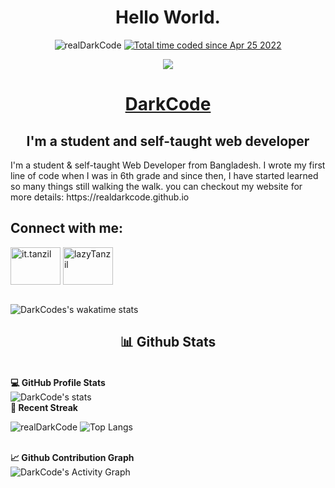 <!-- Top Title  -->

<h1 align="center">Hello World.
 </h1>
<p align="center">
<img src="https://komarev.com/ghpvc/?username=realDarkcode&label=Profile%20views&color=blue&style=for-the-badge" alt="realDarkCode" /> 
<a href="https://wakatime.com/@94bc9a44-242d-4e17-85c7-077adc2edb4a"><img src="https://wakatime.com/badge/user/94bc9a44-242d-4e17-85c7-077adc2edb4a.svg?style=for-the-badge" alt="Total time coded since Apr 25 2022" /></a>
</p>
<!-- Cover Image -->
<p align="center" >
<img align="center" src="https://user-images.githubusercontent.com/55005374/95673501-37764680-0b66-11eb-8ee1-d4f4a2b285d9.gif" />
</p>

<!-- Intro  -->
<h1 align="center"> <a href="https://realdarkcode.github.io"> DarkCode</a> </h1>
<h2 align="center"> I'm a  student and self-taught web developer</h3>

<!-- short description -->
<p>I'm a student & self-taught Web Developer from Bangladesh. I wrote my first line of code when I was in 6th grade and since then, I have started learned so many things still walking the walk. you can  checkout my website for more details: https://realdarkcode.github.io</p>

<!-- Contacts -->
<h2 align="left">Connect with me:</h2>
<p align="left">
<a href="https://instagram.com/it.tanzil" target="blank"><img align="center" src="https://raw.githubusercontent.com/rahuldkjain/github-profile-readme-generator/master/src/images/icons/Social/instagram.svg" alt="it.tanzil" height="60" width="80" /></a>
<a href="https://facebook.com/lazyTanzil" target="blank"><img align="center" src="https://raw.githubusercontent.com/rahuldkjain/github-profile-readme-generator/master/src/images/icons/Social/facebook.svg" alt="lazyTanzil" height="60" width="80" /></a>
</p>

<br>
  <!-- wakatime Stats -->
  <img align="center" src="https://github-readme-stats.vercel.app/api/wakatime?username=realDarkCode&theme=algolia&layout=compact&langs_count=10&custom_title=DarkCode's%20Coding%20Time" alt="DarkCodes's wakatime stats"  title="DarkCode's wakatime stats"/>

<!-- Github Stats -->
<br/>

<summary><h2 align="center"> 📊 Github Stats </h2> </summary>
  <br/>
  <summary><b>💻 GitHub Profile Stats</b></summary>
  <img  src="https://github-readme-stats.vercel.app/api?username=realdarkcode&hide=stars&count_private=true&theme=algolia&border_radius=10&custom_title=DarkCode's%20Profile" alt="DarkCode's stats" title="DarkCode's stats"/>
<br/>
  <summary><b>📅 Recent Streak</b></summary>
<p float="left">
  <img src="https://github-readme-streak-stats.herokuapp.com/?user=realDarkCode&theme=algolia" alt="realDarkCode" />
  <img  src="https://github-readme-stats.vercel.app/api/top-langs/?username=realDarkCode&theme=algolia&layout=compact&langs_count=8&custom_title=My Favorite Languages" alt="Top Langs"  title="DarkCode's Top Langs"/>
</p>
  <br/>
<summary><b>📈  Github Contribution Graph</b></summary>
  <img alt="DarkCode's Activity Graph" src="https://activity-graph.herokuapp.com/graph?username=realDarkCode&custom_title=DarkCode's%20Contribution%20Graph&theme=react-dark" />
<br/>
